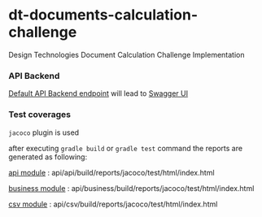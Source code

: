 # dt-documents-calculation-challenge
Design Technologies Document Calculation Challenge Implementation


### API Backend

[Default API Backend endpoint](http://localhost:8080/) will lead to [Swagger UI](http://localhost:8080/swagger-ui.html)


### Test coverages 

`jacoco` plugin is used

after executing `gradle build` or `gradle test` command the reports are generated as following:

[api module](api/api/build/reports/jacoco/test/html/index.html) : api/api/build/reports/jacoco/test/html/index.html

[business module](api/business/build/reports/jacoco/test/html/index.html) : api/business/build/reports/jacoco/test/html/index.html

[csv module](api/csv/build/reports/jacoco/test/html/index.html) : api/csv/build/reports/jacoco/test/html/index.html

